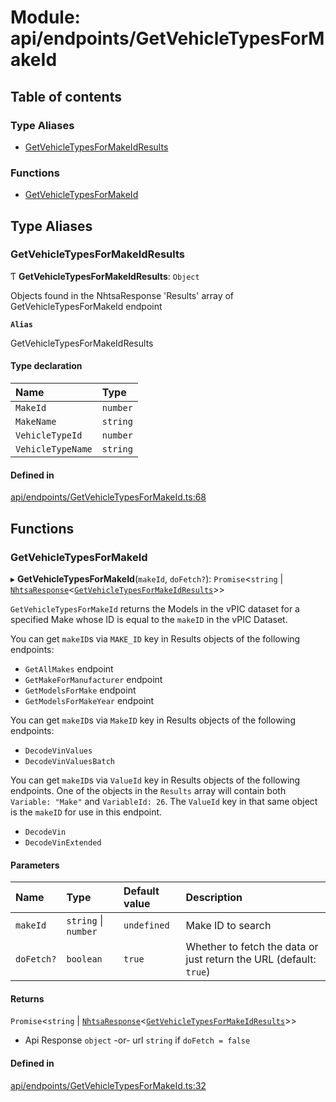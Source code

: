 # Module: api/endpoints/GetVehicleTypesForMakeId

## Table of contents

### Type Aliases

- [GetVehicleTypesForMakeIdResults](api_endpoints_GetVehicleTypesForMakeId.md#getvehicletypesformakeidresults)

### Functions

- [GetVehicleTypesForMakeId](api_endpoints_GetVehicleTypesForMakeId.md#getvehicletypesformakeid)

## Type Aliases

### GetVehicleTypesForMakeIdResults

Ƭ **GetVehicleTypesForMakeIdResults**: `Object`

Objects found in the NhtsaResponse 'Results' array of GetVehicleTypesForMakeId endpoint

**`Alias`**

GetVehicleTypesForMakeIdResults

#### Type declaration

| Name | Type |
| :------ | :------ |
| `MakeId` | `number` |
| `MakeName` | `string` |
| `VehicleTypeId` | `number` |
| `VehicleTypeName` | `string` |

#### Defined in

[api/endpoints/GetVehicleTypesForMakeId.ts:68](https://github.com/ShaggyTech/nhtsa-api-wrapper/blob/8c71dfe/packages/lib/src/api/endpoints/GetVehicleTypesForMakeId.ts#L68)

## Functions

### GetVehicleTypesForMakeId

▸ **GetVehicleTypesForMakeId**(`makeId`, `doFetch?`): `Promise`<`string` \| [`NhtsaResponse`](api_types.md#nhtsaresponse)<[`GetVehicleTypesForMakeIdResults`](api_endpoints_GetVehicleTypesForMakeId.md#getvehicletypesformakeidresults)\>\>

`GetVehicleTypesForMakeId` returns the Models in the vPIC dataset for a specified Make
whose ID is equal to the `makeID` in the vPIC Dataset.

You can get `makeID`s via `MAKE_ID` key in Results objects of the following endpoints:
- `GetAllMakes` endpoint
- `GetMakeForManufacturer` endpoint
- `GetModelsForMake` endpoint
- `GetModelsForMakeYear` endpoint

You can get `makeID`s via `MakeID` key in Results objects of the following endpoints:
- `DecodeVinValues`
- `DecodeVinValuesBatch`

You can get `makeID`s via `ValueId` key in Results objects of the following endpoints.
One of the objects in the `Results` array will contain both `Variable: "Make"` and
`VariableId: 26`. The `ValueId` key in that same object is the `makeID` for use in this
endpoint.
- `DecodeVin`
- `DecodeVinExtended`

#### Parameters

| Name | Type | Default value | Description |
| :------ | :------ | :------ | :------ |
| `makeId` | `string` \| `number` | `undefined` | Make ID to search |
| `doFetch?` | `boolean` | `true` | Whether to fetch the data or just return the URL (default: `true`) |

#### Returns

`Promise`<`string` \| [`NhtsaResponse`](api_types.md#nhtsaresponse)<[`GetVehicleTypesForMakeIdResults`](api_endpoints_GetVehicleTypesForMakeId.md#getvehicletypesformakeidresults)\>\>

- Api Response
`object` -or- url `string` if `doFetch = false`

#### Defined in

[api/endpoints/GetVehicleTypesForMakeId.ts:32](https://github.com/ShaggyTech/nhtsa-api-wrapper/blob/8c71dfe/packages/lib/src/api/endpoints/GetVehicleTypesForMakeId.ts#L32)
